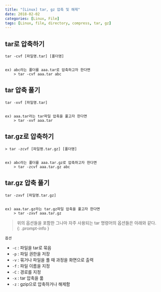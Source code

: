 ```yaml
---
title: "[Linux] tar, gz 압축 및 해제"
date: 2018-02-02
categories: [Linux, File]
tags: [Linux, file, directory, compress, tar, gz]
---
```


## tar로 압축하기

```
tar -cvf [파일명.tar] [폴더명]


ex) abc라는 폴더를 aaa.tar로 압축하고자 한다면
    > tar -cvf aaa.tar abc
```

## tar 압축 풀기

```
tar -xvf [파일명.tar]


ex) aaa.tar라는 tar파일 압축을 풀고자 한다면
    > tar -xvf aaa.tar
```

## tar.gz로 압축하기

```
> tar -zcvf [파일명.tar.gz] [폴더명]


ex) abc라는 폴더를 aaa.tar.gz로 압축하고자 한다면
    > tar -zcvf aaa.tar.gz abc
```

## tar.gz 압축 풀기

```
tar -zxvf [파일명.tar.gz]


ex) aaa.tar.gz라는 tar.gz파일 압축을 풀고자 한다면
    > tar -zxvf aaa.tar.gz
```

> 위의 옵션들을 포함한 그나마 자주 사용되는 tar 명령어의 옵션들은 아래와 같다.
{: .prompt-info }

`옵션`
- `-c` : 파일을 tar로 묶음
- `-p` : 파일 권한을 저장
- `-v` : 묶거나 파일을 풀 때 과정을 화면으로 출력
- `-f` : 파일 이름을 지정
- `-C` : 경로를 지정
- `-x` : tar 압축을 풂
- `-z` : gzip으로 압축하거나 해제함